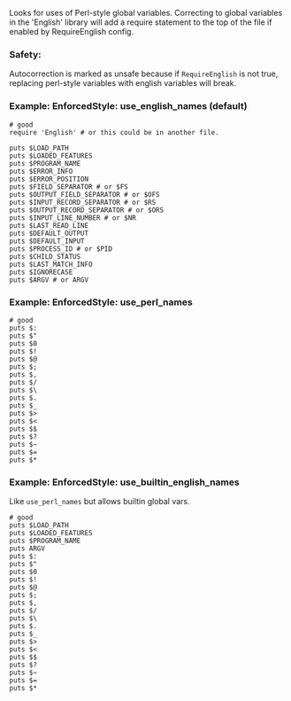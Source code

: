 Looks for uses of Perl-style global variables.
Correcting to global variables in the 'English' library
will add a require statement to the top of the file if
enabled by RequireEnglish config.

### Safety:

Autocorrection is marked as unsafe because if `RequireEnglish` is not
true, replacing perl-style variables with english variables will break.

### Example: EnforcedStyle: use_english_names (default)
    # good
    require 'English' # or this could be in another file.

    puts $LOAD_PATH
    puts $LOADED_FEATURES
    puts $PROGRAM_NAME
    puts $ERROR_INFO
    puts $ERROR_POSITION
    puts $FIELD_SEPARATOR # or $FS
    puts $OUTPUT_FIELD_SEPARATOR # or $OFS
    puts $INPUT_RECORD_SEPARATOR # or $RS
    puts $OUTPUT_RECORD_SEPARATOR # or $ORS
    puts $INPUT_LINE_NUMBER # or $NR
    puts $LAST_READ_LINE
    puts $DEFAULT_OUTPUT
    puts $DEFAULT_INPUT
    puts $PROCESS_ID # or $PID
    puts $CHILD_STATUS
    puts $LAST_MATCH_INFO
    puts $IGNORECASE
    puts $ARGV # or ARGV

### Example: EnforcedStyle: use_perl_names
    # good
    puts $:
    puts $"
    puts $0
    puts $!
    puts $@
    puts $;
    puts $,
    puts $/
    puts $\
    puts $.
    puts $_
    puts $>
    puts $<
    puts $$
    puts $?
    puts $~
    puts $=
    puts $*

### Example: EnforcedStyle: use_builtin_english_names

Like `use_perl_names` but allows builtin global vars.

    # good
    puts $LOAD_PATH
    puts $LOADED_FEATURES
    puts $PROGRAM_NAME
    puts ARGV
    puts $:
    puts $"
    puts $0
    puts $!
    puts $@
    puts $;
    puts $,
    puts $/
    puts $\
    puts $.
    puts $_
    puts $>
    puts $<
    puts $$
    puts $?
    puts $~
    puts $=
    puts $*
